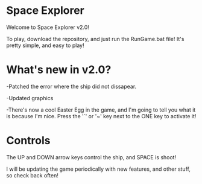 Space Explorer
=============

Welcome to Space Explorer v2.0! 

To play, download the repository, and just run the RunGame.bat file! It's pretty simple, and easy to play!

What's new in v2.0?
=============

-Patched the error where the ship did not dissapear.

-Updated graphics

-There's now a cool Easter Egg in the game, and I'm going to tell you what it is because I'm nice. Press the '`' or '~' key next to the ONE key to activate it!


Controls
=============

The UP and DOWN arrow keys control the ship, and SPACE is shoot! 




I will be updating the game periodically with new features, and other stuff, so check back often!
